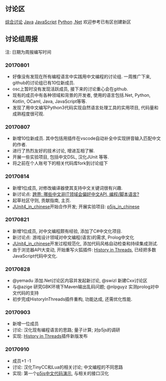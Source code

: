 ## 讨论区
[综合讨论](https://github.com/program-in-chinese/overview/issues) [Java](https://github.com/program-in-chinese/Java) [JavaScript](https://github.com/program-in-chinese/JavaScript) [Python](https://github.com/program-in-chinese/Python) [.Net](https://github.com/program-in-chinese/.Net) 欢迎参考已有区创建新区

## 讨论组周报

注: 日期为周报编写时间

### 20170801
- 好像没有发现在所有编程语言中实践用中文编程的讨论组. 一周推广下来, github的讨论组已有10位新成员. 
- osc上暂时没有发现活跃成员, 接下来的讨论重心会在github.
- 现有的成员中有各种领域和背景的开发者, 使用的语言包括.Net, Python, Kotlin, OCaml, Java, JavaScript等等.
- 发现了用中文编写Python3代码实现自然语言处理工具的实用项目, 代码量和成熟程度很可观.

### 20170807
- 新增10位新成员. 其中包括用插件在vscode自动补全中实现拼音输入匹配中文的作者.
- 进行了热烈友好的技术讨论, 增进互相了解.
- 开展一些实验项目, 包括中文DSL, 汉化JUnit 等等.
- 将之前在个人账号下的相关代码库fork到讨论组下
    
### 20170814
- 新增1位成员, 对修改编译器使其支持中文关键词很有兴趣.
- 新讨论点: [跨界: 哪些中文非IT领域会偏好中文API, 编程/脚本语言?](https://github.com/program-in-chinese/overview/issues/19)
- 起草社区守则, 贡献指南, 主页.
- [JUnit4_in_chinese](https://github.com/program-in-chinese/junit4_in_chinese)开始合作开发; 开展实验项目: [p5js_in_chinese](https://github.com/program-in-chinese/p5js_in_chinese)

### 20170821
- 新增1位成员, 对中文编程颇有经验, 添加了C#中文化项目.
- 新讨论点: 游戏设计领域对中文编程(语言)的需求, Prolog中文化 
- [JUnit4_in_chinese](https://github.com/program-in-chinese/junit4_in_chinese)开发过程规范化, 添加代码风格自动检查和持续集成测试.
- 由于浏览器API大变动, 开始重写火狐插件: [History in Threads](https://github.com/program-in-chinese/HistoryInThreads_WebExtension), 已经把多数JavaScript代码中文化.

### 20170828
- @yemadu 添加.Net讨论区内容并发起新讨论, @swizl 新建Cxx讨论区
- 与@azige 研究GBK环境下Maven输出乱码问题; @nlpguyz 实测prolog对中文代码的支持
- 初步完成HistoryInThreads插件重构, 功能达成, 还需优化性能.

### 20170903
- 新增一位成员
- 讨论: 汉化现有编程语言的思路; 量子计算; 对p5js的调研
- 实现: [History in Threads](https://addons.mozilla.org/en-US/firefox/addon/history-in-threads/)插件新版发布

### 20170910
- 成员+1 -1
- 讨论: 汉化TinyCC和Lua的相关讨论; 中文编程的不同思路
- 实现: 第一个[p5js中文代码演示](https://my.oschina.net/u/750760/tweet/15262605), 与相关的接口汉化

